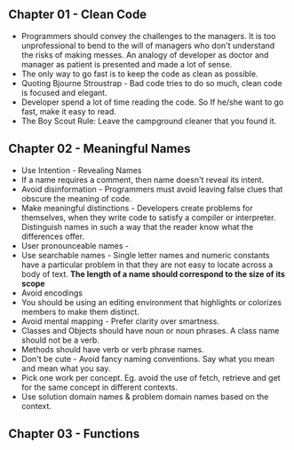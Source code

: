 ## Chapter 01 - Clean Code

* Programmers should convey the challenges to the managers. It is too unprofessional to bend to the will of managers who don't understand the risks of making messes. An analogy of developer as doctor and manager as patient is presented and made a lot of sense. 
* The only way to go fast is to keep the code as clean as possible.
* Quoting Bjourne Stroustrap - Bad code tries to do so much, clean code is focused and elegant.
* Developer spend a lot of time reading the code. So If he/she want to go fast, make it easy to read.
* The Boy Scout Rule: Leave the campground cleaner that you found it.

## Chapter 02 - Meaningful Names

* Use Intention - Revealing Names
* If a name requires a comment, then name doesn't reveal its intent.
* Avoid disinformation - Programmers must avoid leaving false clues that obscure the meaning of code. 
* Make meaningful distinctions - Developers create problems for themselves, when they write code to satisfy a compiler or interpreter. Distinguish names in such a way that the reader know what the differences offer.
* User pronounceable names - 
* Use searchable names - Single letter names and numeric constants have a particular problem in that they are not easy to  locate across a body of text. **The length of a name should correspond to the size of its scope**
* Avoid encodings
* You should be using an editing environment that highlights or colorizes members to make them distinct.
* Avoid mental mapping - Prefer clarity over smartness.
* Classes and Objects should have noun or noun phrases. A class name should not be a verb.
* Methods should have verb or verb phrase names.
* Don't be cute - Avoid fancy naming conventions. Say what you mean and mean what you say.
* Pick one work per concept. Eg. avoid the use of fetch, retrieve and get for the same concept in different contexts.
* Use solution domain names & problem domain names based on the context.

## Chapter 03 - Functions